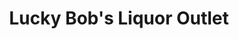 ---
title: "Lucky Bob's Liquor Outlet"
url: /apache-junction/lucky-bobs-liquor-outlet/
shop: Spirituosen
---